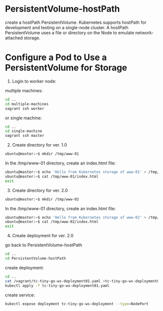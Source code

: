 # PersistentVolume-hostPath
create a hostPath PersistentVolume. Kubernetes supports hostPath for development and testing on a single-node cluster. 
A hostPath PersistentVolume uses a file or directory on the Node to emulate network-attached storage.

# Configure a Pod to Use a PersistentVolume for Storage

1. Login to worker node:

multiple machines:
```bash
cd ..
cd multiple-machines
vagrant ssh worker 
```
or 
single machine:
```bash
cd ..
cd single-machine
vagrant ssh master 
```

2. Create directory for ver. 1.0
```bash
ubuntu@master:~$ mkdir /tmp/www-01
```

In the /tmp/www-01 directory, create an index.html file:

```bash
ubuntu@master:~$ echo 'Hello from Kubernetes storage of www-01' > /tmp/www-01/index.html
ubuntu@master:~$ cat /tmp/www-01/index.html
exit
```
3. Create directory for ver. 2.0
```bash
ubuntu@master:~$ mkdir /tmp/www-02
```

In the /tmp/www-01 directory, create an index.html file:

```bash
ubuntu@master:~$ echo 'Hello from Kubernetes storage of www-02' > /tmp/www-02/index.html
ubuntu@master:~$ cat /tmp/www-02/index.html
exit
```
4. Create deployment for ver. 2.0

go back to PersistentVolume-hostPath

```bash
cd ..
cd PersistentVolume-hostPath
```

create deployment:

```bash
cd ..
cat /vagrant/tc-tiny-go-ws-deployment01.yaml >tc-tiny-go-ws-deployment01.yaml 
kubectl apply -f tc-tiny-go-ws-deployment01.yaml 
```

create service:

```bash
kubectl expose deployment tc-tiny-go-ws-deployment --type=NodePort
```
